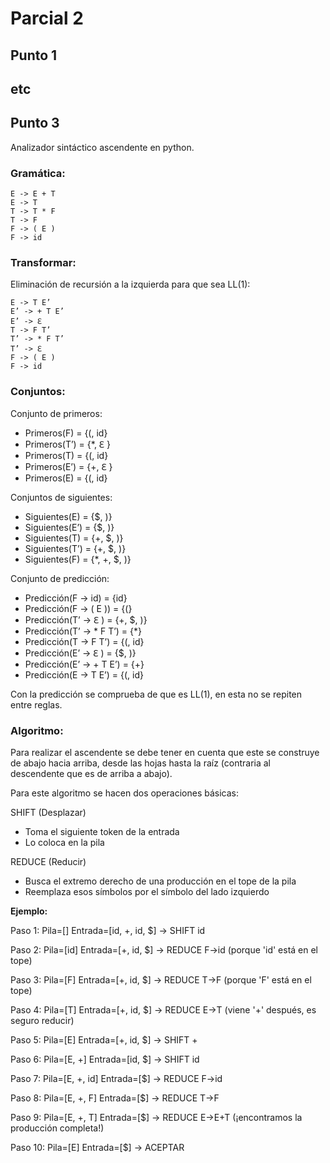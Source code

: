 # Parcial 2

## Punto 1

## etc

## Punto 3

Analizador sintáctico ascendente en python.

### Gramática:

```
E -> E + T  
E -> T 
T -> T * F 
T -> F 
F -> ( E ) 
F -> id 
```

### Transformar:

Eliminación de recursión a la izquierda para que sea LL(1): 

```
E -> T E’ 
E’ -> + T E’ 
E’ -> ℇ 
T -> F T’ 
T’ -> * F T’ 
T’ -> ℇ 
F -> ( E ) 
F -> id 
```

### Conjuntos:

Conjunto de primeros: 

- Primeros(F) = {(, id}
- Primeros(T’) = {*, ℇ }
- Primeros(T) = {(, id}
- Primeros(E’) = {+, ℇ }
- Primeros(E) = {(, id} 


Conjuntos de siguientes: 

- Siguientes(E) = {$, )}
- Siguientes(E’) = {$, )}
- Siguientes(T) = {+, $, )}
- Siguientes(T’) = {+, $, )}
- Siguientes(F) = {*, +, $, )} 


Conjunto de predicción: 

- Predicción(F -> id) = {id}
- Predicción(F -> ( E )) = {(}
- Predicción(T’ -> ℇ ) = {+, $, )}
- Predicción(T’ -> * F T’) = {*}
- Predicción(T -> F T’) = {(, id}
- Predicción(E’ -> ℇ ) = {$, )}
- Predicción(E’ -> + T E’) = {+}
- Predicción(E -> T E’) = {(, id} 

Con la predicción se comprueba de que es LL(1), en esta no se repiten entre reglas.

### Algoritmo:

Para realizar el ascendente se debe tener en cuenta que este se construye de abajo hacia arriba, desde las hojas hasta la raíz (contraria al descendente que es de arriba a abajo).

Para este algoritmo se hacen dos operaciones básicas:

SHIFT (Desplazar)
- Toma el siguiente token de la entrada
- Lo coloca en la pila

REDUCE (Reducir)
- Busca el extremo derecho de una producción en el tope de la pila
- Reemplaza esos símbolos por el símbolo del lado izquierdo

**Ejemplo:**

Paso 1: Pila=[] Entrada=[id, +, id, $]
  -> SHIFT id

Paso 2: Pila=[id] Entrada=[+, id, $]
  -> REDUCE F->id (porque 'id' está en el tope)

Paso 3: Pila=[F] Entrada=[+, id, $]
  -> REDUCE T->F (porque 'F' está en el tope)

Paso 4: Pila=[T] Entrada=[+, id, $]
  -> REDUCE E->T (viene '+' después, es seguro reducir)

Paso 5: Pila=[E] Entrada=[+, id, $]
  -> SHIFT +

Paso 6: Pila=[E, +] Entrada=[id, $]
  -> SHIFT id

Paso 7: Pila=[E, +, id] Entrada=[$]
  -> REDUCE F->id

Paso 8: Pila=[E, +, F] Entrada=[$]
  -> REDUCE T->F

Paso 9: Pila=[E, +, T] Entrada=[$]
  -> REDUCE E->E+T (¡encontramos la producción completa!)

Paso 10: Pila=[E] Entrada=[$]
  -> ACEPTAR

